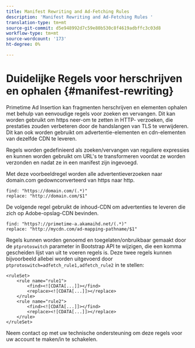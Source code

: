 ```yaml
---
title: Manifest Rewriting and Ad-Fetching Rules
description: 'Manifest Rewriting and Ad-Fetching Rules '
translation-type: tm+mt
source-git-commit: d5e948992d7c59e80b530c8f4619adbffc3c03d8
workflow-type: tm+mt
source-wordcount: '173'
ht-degree: 0%

---
```



# Duidelijke Regels voor herschrijven en ophalen {#manifest-rewriting}

Primetime Ad Insertion kan fragmenten herschrijven en elementen ophalen met behulp van eenvoudige regels voor zoeken en vervangen.  Dit kan worden gebruikt om https neer-om te zetten in HTTP- verzoeken, die prestaties zouden verbeteren door de handslangen van TLS te verwijderen.  Dit kan ook worden gebruikt om advertentie-elementen en cdn-elementen van dezelfde CDN te leveren.

Regels worden gedefinieerd als zoeken/vervangen van reguliere expressies en kunnen worden gebruikt om URL&#39;s te transformeren voordat ze worden verzonden en nadat ze in een manifest zijn ingevoegd.

Met deze voorbeeldregel worden alle advertentieverzoeken naar domain.com gedownconverteerd van https naar http.

```
find: "https://domain.com/(.*)"
replace: "http://domain.com/$1"
```

De volgende regel gebruikt de inhoud-CDN om advertenties te leveren die zich op Adobe-opslag-CDN bevinden.

```
find: "https?://primetime-a.akamaihd.net/(.*)"
replace: "http://mycdn.com/ad-mapping-pathname/$1"
```

Regels kunnen worden genoemd en toegelaten/onbruikbaar gemaakt door de `ptprotoswitch` parameter in Bootstrap API te wijzigen, die een komma gescheiden lijst van uit te voeren regels is.  Deze twee regels kunnen bijvoorbeeld allebei worden uitgevoerd door `ptprotoswitch=adfetch_rule1,adfetch_rule2` in te stellen:

```
<ruleSet>
    <rule name="rule1">
        <find><![CDATA[...]]></find>
        <replace><![CDATA[...]]></replace>
    </rule>
    <rule name="rule2">
        <find><![CDATA[...]]></find>
        <replace><![CDATA[...]]></replace>
    </rule>
</ruleSet>
```

Neem contact op met uw technische ondersteuning om deze regels voor uw account te maken/in te schakelen.